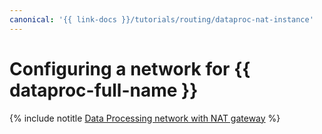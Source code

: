 ```yaml
---
canonical: '{{ link-docs }}/tutorials/routing/dataproc-nat-instance'
---
```


# Configuring a network for {{ dataproc-full-name }}

{% include notitle [Data Processing network with NAT gateway](../../_tutorials/routing/data-processing-nat-gateway.md) %}
